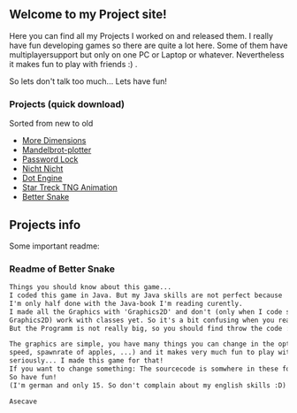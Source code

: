 ## Welcome to my Project site!

Here you can find all my Projects I worked on and released them. I really have fun developing games so there are quite a lot here. Some of them have multiplayersupport but only on one PC or Laptop or whatever. Nevertheless it makes fun to play with friends :) .

So lets don't talk too much... Lets have fun!

### Projects (quick download)
Sorted from new to old

- [More Dimensions](https://github.com/Asecave/More-Dimensions/archive/master.zip)
- [Mandelbrot-plotter](https://github.com/Asecave/Mandelbrot-plotter/archive/master.zip)
- [Password Lock](https://github.com/Asecave/password-Lock/archive/master.zip)
- [Nicht Nicht](https://github.com/Asecave/Nicht-Nicht/archive/master.zip)
- [Dot Engine](https://github.com/Asecave/Dot-engine/archive/master.zip)
- [Star Treck TNG Animation](https://github.com/Asecave/Animation-ST-TNG/archive/master.zip)
- [Better Snake](https://github.com/Asecave/Better-Snake/archive/master.zip)

## Projects info
Some important readme:
### Readme of Better Snake
```markdown
Things you should know about this game...
I coded this game in Java. But my Java skills are not perfect because 
I'm only half done with the Java-book I'm reading curently.
I made all the Graphics with 'Graphics2D' and don't (only when I code something with 
Graphics2D) work with classes yet. So it's a bit confusing when you read the code.
But the Programm is not really big, so you should find throw the code :). 

The graphics are simple, you have many things you can change in the options (all the Colors,
speed, spawnrate of apples, ...) and it makes very much fun to play with friends.
seriously... I made this game for that!
If you want to change something: The sourcecode is somwhere in these folders here.
So have fun!
(I'm german and only 15. So don't complain about my english skills :D)

Asecave
```
